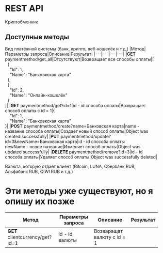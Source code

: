 # REST API 
Криптобменник
## Доступные методы
Вид платёжной системы (банк, крипто, веб-кошелёк и т.д.)
|Метод|Параметры запроса|Описание|Результат|
|---|---|---|---|
|**GET** paymentmethod/get_all|Отсутствуют|Возвращает все способы оплаты|[<br>&nbsp;&nbsp;{<br>&nbsp;&nbsp;&nbsp;&nbsp;"Id":&nbsp;1,<br>&nbsp;&nbsp;&nbsp;&nbsp;"Name":&nbsp;"Банковкская карта"<br>&nbsp;&nbsp;},<br>&nbsp;&nbsp;{<br>&nbsp;&nbsp;&nbsp;&nbsp;"Id":&nbsp;2,<br>&nbsp;&nbsp;&nbsp;&nbsp;"Name":&nbsp;"Онлайн-кошелёк"<br>&nbsp;&nbsp;}<br>]|
|**GET** paymentmethod/get?id=1|id - id способа оплаты|Возвращает способ оплаты с id = 1|{<br>&nbsp;&nbsp;&nbsp;&nbsp;"Id":&nbsp;1,<br>&nbsp;&nbsp;&nbsp;&nbsp;"Name":&nbsp;"Банковкская карта"<br>}|
|**POST** paymentmethod/create?name=Банковская карта|name - название способа оплаты|Создаёт новый способ оплаты|Object was created successfully|
|**PUT** paymentmethod/update?id=3&newName=Банковская карта|id - id способа оплаты<br>newName - новое название|Изменяет способ оплаты|Object was updated successfully|
|**DELETE** paymentmethod/remove?id=3|id - id способа оплаты|Удаляет способ оплаты|Object was successfully deleted|

Валюта, которую отдаёт клиент (Bitcoin, LUNA, Сбербанк RUB, Альфабанк RUB, QIWI RUB и т.д.)
# Эти методы уже существуют, но я опишу их позже
|Метод|Параметры запроса|Описание|Результат|
|---|---|---|---|
|**GET** clientcurrency/get?id=1|id - id валюты|Возваращет валюту с id = 1||
